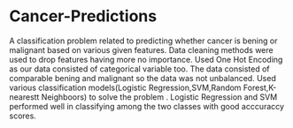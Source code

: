 # Cancer-Predictions
A classification problem related to predicting whether cancer is bening or malignant based on various given features. Data cleaning methods were used to drop features having more no importance. Used One Hot Encoding as our data consisted of categorical variable too. The data consisted of comparable bening and malignant so the data was not unbalanced. Used various classification models(Logistic Regression,SVM,Random Forest,K-nearestt Neighboors) to solve the problem . Logistic Regression and SVM performed well in classifying among the two classes with good acccuraccy scores.
